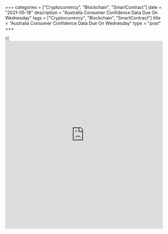 +++
categories = ["Cryptocurrency", "Blockchain", "SmartContract"]
date = "2021-05-18"
description = "Australia Consumer Confidence Data Due On Wednesday"
tags = ["Cryptocurrency", "Blockchain", "SmartContract"]
title = "Australia Consumer Confidence Data Due On Wednesday"
type = "post"
+++

{{<iframe id="large-banner" src="https://www.bounty.group/#slide=10.0" width="100%" height="600" scrolling="no" style="border: 0px solid rgb(216, 221, 230); border-radius: 3px;">}}

Australia will on Wednesday see May results for the consumer confidence
index from Westpac Bank, highlighting a light day for Asia-Pacific
economic activity. In April, the index jumped 6.2 percent to a score of
118.8.

Australia also will see Q1 figures for wage prices; in the three months
prior, wage prices were up 0.6 percent on quarter and 1.4 percent on
year.

New Zealand will provide Q1 numbers for producer prices; in the previous
three months, PPI inputs were flat on quarter and outputs were up 0.4
percent.

Japan will release final March numbers for industrial production; the
preliminary reading suggested an increase of 2.2 percent on month and
4.0 percent on year.

Finally, the [markets][1] in South Korea and Hong Kong are closed on
Wednesday, for Buddha's birthday and National Day, respectively. Both
re-open on Thursday.

For comments and feedback [contact](https://www.playgroundfx.com/contact/): editorial@rtt[news](https://www.letsplayfx.com/blog/forex-news-website/).com

[Economic News][2]

 **What parts of the world are seeing the best (and worst) economic
performances lately? Click[here][3] to check out our [Econ Scorecard][3]
and find out! See up-to-the-moment [ranking](https://www.playgroundfx.com/blog/crypto-exchange-ranking/)s for the best and worst
performers in [GDP][4], [unemployment rate][5], [inflation][6] and much
more.**

   1. www.rtt[news](https://www.letsplayfx.com/blog/forex-news-website/).com/Content/Markets.aspx
   2. www.rtt[news](https://www.letsplayfx.com/blog/forex-news-website/).com/Content/EconomicNews.aspx
   3. www.rtt[news](https://www.letsplayfx.com/blog/forex-news-website/).com/economic-scorecard/world-rank/PPI/highest-performance.aspx
   4. www.rtt[news](https://www.letsplayfx.com/blog/forex-news-website/).com/economic-scorecard/world-rank/GDP/highest-performance.aspx
   5. www.rtt[news](https://www.letsplayfx.com/blog/forex-news-website/).com/economic-scorecard/world-rank/unemployment-rate/lowest-performance.aspx
   6. www.rtt[news](https://www.letsplayfx.com/blog/forex-news-website/).com/economic-scorecard/world-rank/CPI/highest-performance.aspx